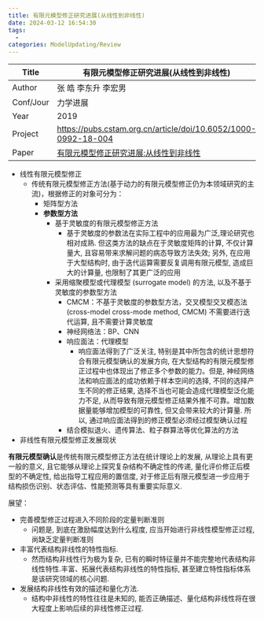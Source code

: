```yaml
---
title: 有限元模型修正研究进展(从线性到非线性)
date: 2024-03-12 16:54:30
tags:
  - 
categories: ModelUpdating/Review
---
```


| Title     | 有限元模型修正研究进展(从线性到非线性)                                                                                                     |
| --------- | ------------------------------------------------------------------------------------------------------------------------ |
| Author    | 张 皓 李东升 李宏男                                                                                                              |
| Conf/Jour | 力学进展                                                                                                                         |
| Year      | 2019                                                                                                                         |
| Project   | https://pubs.cstam.org.cn/article/doi/10.6052/1000-0992-18-004                                                           |
| Paper     | [有限元模型修正研究进展:从线性到非线性](https://readpaper.com/pdf-annotate/note?pdfId=2042966807754524672&noteId=2150699945082996480) <br> |

<!-- more -->

- 线性有限元模型修正
  - 传统有限元模型修正方法(基于动力的有限元模型修正仍为本领域研究的主流)，根据修正的对象可分为：
    - 矩阵型方法
    - **参数型方法** 
      - 基于灵敏度的有限元模型修正方法
        - 基于灵敏度的参数法在实际工程中的应用最为广泛,理论研究也相对成熟. 但这类方法的缺点在于灵敏度矩阵的计算, 不仅计算量大, 且容易带来求解问题的病态导致方法失效; 另外, 在应用于大型结构时, 由于迭代运算需要反复调用有限元模型, 造成巨大的计算量, 也限制了其更广泛的应用
      - 采用缩聚模型或代理模型 (surrogate model) 的方法, 以及不基于灵敏度的参数型方法
        - CMCM：不基于灵敏度的参数型方法，交叉模型交叉模态法 (cross-model cross-mode method, CMCM) 不需要进行迭代运算, 且不需要计算灵敏度
        - 神经网络法：BP、CNN
        - 响应面法：代理模型
          - 响应面法得到了广泛关注, 特别是其中所包含的统计思想符合有限元模型确认的发展方向, 在大型结构的有限元模型修正过程中也体现出了修正多个参数的能力。但是, 神经网络法和响应面法的成功依赖于样本空间的选择, 不同的选择产生不同的修正结果, 选择不当也可能会造成代理模型泛化能力不足, 从而导致有限元模型修正结果外推不可靠。增加数据量能够增加模型的可靠性, 但又会带来较大的计算量. 所以, 通过响应面法得到的修正模型必须经过模型确认过程
        - 结合模拟退火、遗传算法、粒子群算法等优化算法的方法
- 非线性有限元模型修正发展现状

**有限元模型确认**是传统有限元模型修正方法在统计理论上的发展, 从理论上具有更一般的意义, 且它能够从理论上探究复杂结构不确定性的传递, 量化评价修正后模型的不确定性, 给出指导工程应用的置信度, 对于修正后有限元模型进一步应用于结构损伤识别、状态评估、性能预测等具有重要实际意义.

展望：
- 完善模型修正过程进入不同阶段的定量判断准则
  - 问题是, 到底在激励幅度达到什么程度, 应当开始进行非线性模型修正过程, 尚缺乏定量判断准则
- 丰富代表结构非线性的特性指标.
  - 然而结构非线性行为极为复杂, 已有的瞬时特征量并不能完整地代表结构非线性特性.丰富、拓展代表结构非线性的特性指标, 甚至建立特性指标体系是该研究领域的核心问题.
- 发展结构非线性有效的描述和量化方法.
  - 结构中非线性的特性往往是未知的, 能否正确描述、量化结构非线性将在很大程度上影响后续的非线性修正过程.